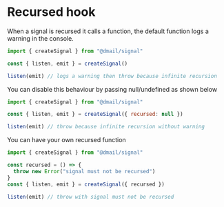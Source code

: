 # Recursed hook

When a signal is recursed it calls a function, the default function logs a warning in the console.

```javascript
import { createSignal } from "@dmail/signal"

const { listen, emit } = createSignal()

listen(emit) // logs a warning then throw because infinite recursion
```

You can disable this behaviour by passing null/undefined as shown below

```javascript
import { createSignal } from "@dmail/signal"

const { listen, emit } = createSignal({ recursed: null })

listen(emit) // throw because infinite recursion without warning
```

You can have your own recursed function

```javascript
import { createSignal } from "@dmail/signal"

const recursed = () => {
  throw new Error("signal must not be recursed")
}
const { listen, emit } = createSignal({ recursed })

listen(emit) // throw with signal must not be recursed
```
